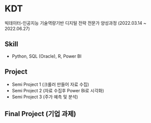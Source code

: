 # KDT
빅데이터-인공지능 기술역량기반 디지털 전략 전문가 양성과정
(2022.03.14 ~ 2022.06.27)

## Skill
* Python, SQL (Oracle), R, Power BI


## Project
* Semi Project 1 (크롤러 만들어 자료 수집)
* Semi Project 2 (자료 수집후 Power Bi로 시각화)
* Semi Project 3 (주가 예측 및 분석)


## Final Project (기업 과제)

